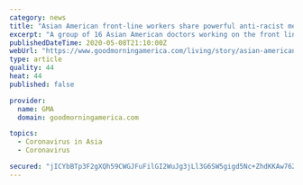 ```yaml
---
category: news
title: "Asian American front-line workers share powerful anti-racist messages amid COVID-19"
excerpt: "A group of 16 Asian American doctors working on the front lines of coronavirus are addressing hate and racist remarks they've heard during the pandemic."
publishedDateTime: 2020-05-08T21:10:00Z
webUrl: "https://www.goodmorningamerica.com/living/story/asian-american-front-line-workers-share-powerful-anti-70582315"
type: article
quality: 44
heat: 44
published: false

provider:
  name: GMA
  domain: goodmorningamerica.com

topics:
  - Coronavirus in Asia
  - Coronavirus

secured: "jICYbBTp3F2gXQh59CWGJFuFilGI2WuJg3jLl3G6SW5gigd5Nc+ZhdKKAw7629Q471Ni7GKAIXrei4SzyMMKfBdOPTjOXNBNG41cZZJfZcolVdsDfNEcSQFaEeiTmKFHTh3EaclGzj97rLjg5sxGBx9tmHF3rTQWTasB8mY/xrK1O59/nvmLc2qEtSvYO+hmBJ17csxePcu46JYrG0ARmy2YkbJa1j8gdbfjbyZdk3Q82UsKUfl+HizwytLcdQuClTHRX3Szdcay9I1W4EnnDuxAwhAn4bwuJP28LHbyWECfH32KHv4T1zhoMi/VASFTHsXCJhtQ+Ka1/7H3FyB9Sc3FUFb2ZZkOG/98lBQvZrMJufFJoDWAy4tknl/oVDAoaZIPZWfHvheMHDh6AKYn3lcFB+EwzgM/1PgM8NN7jjtyY7F2UnBspHjpj6HZXkAwPdeCz1vQU0Doov+CcAyQ9bFTHW9F8bWYdNng4/EIluo=;sLbqBC+XhrNgqLOHDGl45g=="
---
```


